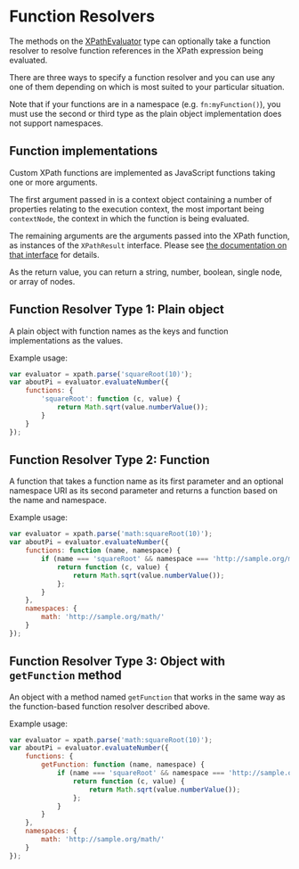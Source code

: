 # Function Resolvers

The methods on the [XPathEvaluator](XPathEvaluator.md) type can optionally take a function resolver to resolve
function references in the XPath expression being evaluated.

There are three ways to specify a function resolver and you can use any one of them depending on which is
most suited to your particular situation.

Note that if your functions are in a namespace (e.g. `fn:myFunction()`), you must use the second or third
type as the plain object implementation does not support namespaces.

## Function implementations

Custom XPath functions are implemented as JavaScript functions taking one or more arguments.

The first argument passed in is a context object containing a number of properties relating to the execution context,
the most important being `contextNode`, the context in which the function is being evaluated.

The remaining arguments are the arguments passed into the XPath function, as instances of the `XPathResult` interface.
Please see [the documentation on that interface](XPathResult.md) for details.

As the return value, you can return a string, number, boolean, single node, or array of nodes.

## Function Resolver Type 1: Plain object

A plain object with function names as the keys and function implementations as the values.


Example usage:

```js
var evaluator = xpath.parse('squareRoot(10)');
var aboutPi = evaluator.evaluateNumber({
    functions: {
        'squareRoot': function (c, value) {
            return Math.sqrt(value.numberValue());
        }
    }
});
```

## Function Resolver Type 2: Function

A function that takes a function name as its first parameter and an optional namespace URI as its second parameter
and returns a function based on the name and namespace.

Example usage:

```js
var evaluator = xpath.parse('math:squareRoot(10)');
var aboutPi = evaluator.evaluateNumber({
    functions: function (name, namespace) {
        if (name === 'squareRoot' && namespace === 'http://sample.org/math/') {
            return function (c, value) {
                return Math.sqrt(value.numberValue());
            };
        }
    },
    namespaces: {
        math: 'http://sample.org/math/'
    }
});
```

## Function Resolver Type 3: Object with `getFunction` method

An object with a method named `getFunction` that works in the same way as the function-based function resolver
described above.

Example usage:

```js
var evaluator = xpath.parse('math:squareRoot(10)');
var aboutPi = evaluator.evaluateNumber({
    functions: {
        getFunction: function (name, namespace) {
            if (name === 'squareRoot' && namespace === 'http://sample.org/math/') {
                return function (c, value) {
                    return Math.sqrt(value.numberValue());
                };
            }
        }
    },
    namespaces: {
        math: 'http://sample.org/math/'
    }
});
```
